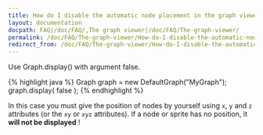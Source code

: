```yaml
---
title: How do I disable the automatic node placement in the graph viewer ?
layout: documentation
docpath: FAQ|/doc/FAQ/,The graph viewer|/doc/FAQ/The-graph-viewer/
permalink: /doc/FAQ/The-graph-viewer/How-do-I-disable-the-automatic-node-placement/
redirect_from: /doc/FAQ/The-graph-viewer/How-do-I-disable-the-automatic-node-placement-in-the-graph-viewer_1.0/
---
```


Use Graph.display() with argument false.

{% highlight java %}
Graph graph = new DefaultGraph("MyGraph");
graph.display( false ); 
{% endhighlight %}

In this case you must give the position of nodes by yourself using ``x``, ``y`` and ``z`` attributes (or the ``xy`` or ``xyz`` attributes). If a node or sprite has no position, it **will not be displayed** !

